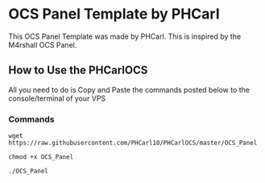 # OCS Panel Template by PHCarl
This OCS Panel Template was made by PHCarl. This is inspired by the M4rshall OCS Panel.



## How to Use the PHCarlOCS

All you need to do is Copy and Paste the commands posted below to the console/terminal of your VPS

### Commands

```
wget https://raw.githubusercontent.com/PHCarl10/PHCarlOCS/master/OCS_Panel
```
```
chmod +x OCS_Panel
```
```
./OCS_Panel
```
